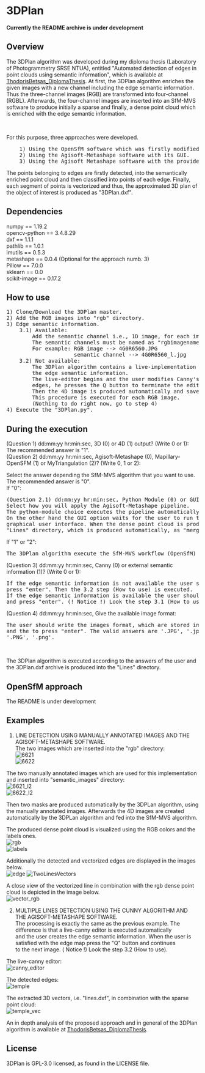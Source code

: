 # 3DPlan

<b>Currently the README archive is under development</b>

## Overview
<p>The 3DPlan algorithm was developed during my diploma thesis (Laboratory of Photogrammetry SRSE NTUA), entitled "Automated detection of edges in point clouds using
semantic information", which is available at <a href="https://dspace.lib.ntua.gr/xmlui/handle/123456789/53090">ThodorisBetsas_DiplomaThesis</a>.
At first, the 3DPlan algorithm enriches the given images with a new channel including the edge semantic information.
Thus the three-channel images (RGB) are transformed into four-channel (RGBL). Afterwards, the four-channel images are
inserted into an SfM-MVS software to produce initially a sparse and finally, a dense point cloud which is enriched with the
edge semantic information.</p><br>

<p>For this purpose, three approaches were developed.<br></p>
<pre>
    1) Using the OpenSfM software which was firstly modified to manipulate four-channel images.
    2) Using the Agisoft-Metashape software with its GUI.
    3) Using the Agisoft_Metashape software with the provided python module.</pre>
<p>The points belonging to edges are firstly detected, into the semantically enriched point cloud and then classified into
points of each edge. Finally, each segment of points is vectorized and thus, the approximated 3D plan of the object of interest
is produced as "3DPlan.dxf".</p>

## Dependencies
numpy == 1.19.2 <br>
opencv-python == 3.4.8.29 <br>
dxf == 1.1.1 <br>
pathlib == 1.0.1 <br>
imutils == 0.5.3 <br>
metashape == 0.0.4 (Optional for the approach numb. 3) <br>
Pillow == 7.0.0 <br>
sklearn == 0.0 <br>
scikit-image == 0.17.2 <br>

## How to use
<pre>1) Clone/Download the 3DPlan master.
2) Add the RGB images into "rgb" directory.
3) Edge semantic information.
    3.1) Available:
        Add the semantic channel i.e., 1D image, for each image, into "semantic_images" directory.
        The semantic channels must be named as "rgbimagename_l.jpg"
        For example: RGB image --> 4G0R6560.JPG
                     semantic channel --> 4G0R6560_l.jpg
    3.2) Not available:
        The 3DPlan algorithm contains a live-implementation of the Canny algorithm which could be used for producing
        the edge semantic information.
        The live-editor begins and the user modifies Canny's parameters. When the user is satisfied by the detected
        edges, he presses the Q button to terminate the editing procedure.
        Then the 4D image is produced automatically and saved into "images" directory which is created automatically.
        This procedure is executed for each RGB image.
        (Nothing to do right now, go to step 4)
4) Execute the "3DPlan.py".</pre>

## During the execution
<p>(Question 1) dd:mm:yy hr:min:sec, 3D (0) or 4D (1) output? (Write 0 or 1): The recommended answer is "1".<br>
(Question 2) dd:mm:yy hr:min:sec, Agisoft-Metashape (0), Mapillary-OpenSFM (1) or MyTriangulation (2)? (Write 0, 1 or 2):</p>
Select the answer depending the SfM-MVS algorithm that you want to use. The recommended answer is "0".<br>
If "0":<br>
<pre>(Question 2.1) dd:mm:yy hr:min:sec, Python Module (0) or GUI (1) output? (Write 0 or 1):
Select how you will apply the Agisoft-Metashape pipeline. 
The python-module choice executes the pipeline automatically.
On the other hand the GUI option waits for the user to run the SfM-MVS workflow using the Agisoft-Metashape
graphical user interface. When the dense point cloud is produced the user must save it into the 
"Lines" directory, which is produced automatically, as "merged.txt".</pre>
If "1" or "2":<pre>The 3DPlan algorithm execute the SfM-MVS workflow (OpenSfM) or the MyTriangulation pipeline, automatically.</pre>
(Question 3) dd:mm:yy hr:min:sec, Canny (0) or external semantic information (1)? (Write 0 or 1):<br>
<pre>If the edge semantic information is not available the user should select the "Canny" choice i.e., write 0 and
press "enter". Then the 3.2 step (How to use) is executed.
If the edge semantic information is available the user should select the "semantic information" choice i.e., write 1
and press "enter". (! Notice !) Look the step 3.1 (How to use).</pre>
(Question 4) dd:mm:yy hr:min:sec, Give the available image format:
<pre>The user should write the images format, which are stored into "rgb" directory, for example .JPG
and the to press "enter". The valid answers are '.JPG', '.jpg', '.TIFF', '.tiff', '.tif',
'.PNG', '.png'.</pre><br>
<p>The 3DPlan algorithm is executed according to the answers of the user and the 3DPlan.dxf archive is produced into the "Lines" directory.</p>

## OpenSfM approach

The README is under development

## Examples
1) LINE DETECTION USING MANUALLY ANNOTATED IMAGES AND THE AGISOFT-METASHAPE SOFTWARE.<br>
The two images which are inserted into the "rgb" directory:<br>
![6621](https://user-images.githubusercontent.com/45883362/113516175-79b29a80-9581-11eb-91f0-8a86fdbb2395.png) <br>
![6622](https://user-images.githubusercontent.com/45883362/113516179-7e774e80-9581-11eb-9518-58453fb3889c.png)

The two manually annotated images which are used for this implementation and inserted into "semantic_images" directory:<br>
![6621_l2](https://user-images.githubusercontent.com/45883362/113516000-93071700-9580-11eb-88b0-40e23dfd56fc.png)<br>
![6622_l2](https://user-images.githubusercontent.com/45883362/113516003-98646180-9580-11eb-9616-7ea138bbc8f8.png)

Then two masks are produced automatically by the 3DPLan algorithm, using the manually annotated images. 
Afterwards the 4D images are created automatically by the 3DPLan algorithm and fed into the SfM-MVS algorithm.

The produced dense point cloud is visualized using the RGB colors and the labels ones.<br>
![rgb](https://user-images.githubusercontent.com/45883362/113516906-994bc200-9585-11eb-8b2d-2580c15ad21a.png)<br>
![labels](https://user-images.githubusercontent.com/45883362/113516909-9b158580-9585-11eb-9c53-83b518e25b09.png)<br>

Additionally the detected and vectorized edges are displayed in the images below.<br>
![edge](https://user-images.githubusercontent.com/45883362/113517678-2bee6000-958a-11eb-8ba6-7068b5534f71.png)
![TwoLinesVectors](https://user-images.githubusercontent.com/45883362/113517001-1414dd00-9586-11eb-8519-7998a851b1cf.png)<br>

A close view of the vectorized line in combination with the rgb dense point cloud is depicted in the image below.<br>
![vector_rgb](https://user-images.githubusercontent.com/45883362/113516925-acf72880-9585-11eb-8b92-92d82d335d49.png) <br>

2) MULTIPLE LINES DETECTION USING THE CUNNY ALGORITHM AND THE AGISOFT-METASHAPE SOFTWARE.<br>
The processing is exactly the same as the previous example. The difference is that a live-canny editor is executed automatically <br>
and the user creates the edge semantic information. When the user is satisfied with the edge map press the "Q" button and continues <br>
to the next image. ( Notice !) Look the step 3.2 (How to use). <br>

The live-canny editor:<br>
![canny_editor](https://user-images.githubusercontent.com/45883362/113617282-d8017b00-965e-11eb-8a55-9b500c9716f9.png)

The detected edges:<br>
![temple](https://user-images.githubusercontent.com/45883362/113617325-dfc11f80-965e-11eb-896e-f2fdc091158a.png)

The extracted 3D vectors, i.e. "lines.dxf", in combination with the sparse point cloud:<br>
![temple_vec](https://user-images.githubusercontent.com/45883362/113617422-f6677680-965e-11eb-91cd-6d61aabcd377.png)

An in depth analysis of the proposed approach and in general of the 3DPlan algorithm is available at <a href="https://dspace.lib.ntua.gr/xmlui/handle/123456789/53090">ThodorisBetsas_DiplomaThesis</a>.

## License
3DPlan is GPL-3.0 licensed, as found in the LICENSE file.

